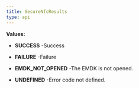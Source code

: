 ```yaml
---
title: SecureNfcResults
type: api
---
```





**Values:**

* **SUCCESS** -Success

* **FAILURE** -Failure

* **EMDK_NOT_OPENED** -The EMDK is not opened.

* **UNDEFINED** -Error code not defined.

